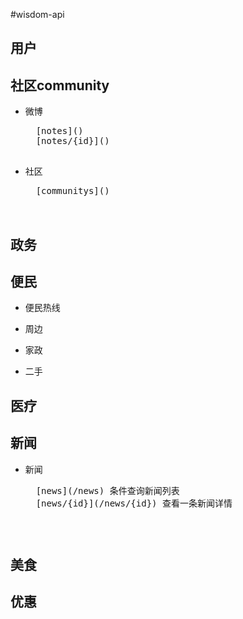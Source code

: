﻿#wisdom-api

## 用户
	
## 社区community
* 微博
	<pre>
	[notes]()  
	[notes/{id}]()  
	</pre>
* 社区  
	<pre>
	[communitys]()  
	
	</pre>
## 政务

## 便民
* 便民热线
	
* 周边
	
* 家政
	
* 二手
	

## 医疗

## 新闻
* 新闻
	<pre>
	[news](/news) 条件查询新闻列表  
	[news/{id}](/news/{id}) 查看一条新闻详情  
	<pre>
## 美食

## 优惠

